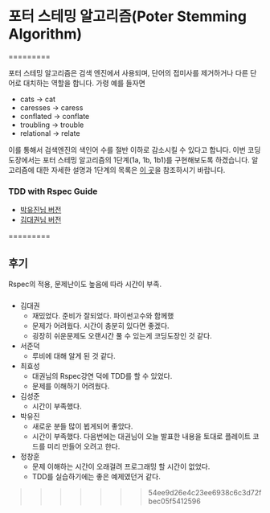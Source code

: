 # 포터 스테밍 알고리즘(Poter Stemming Algorithm)
=========

포터 스테밍 알고리즘은 검색 엔진에서 사용되며, 단어의 접미사를 제거하거나 다른 단어로 대치하는 역할을 합니다. 가령 예를 들자면

* cats → cat
* caresses → caress
* conflated → conflate
* troubling → trouble
* relational → relate

이를 통해서 검색엔진의 색인어 수를 절반 이하로 감소시킬 수 있다고 합니다.
이번 코딩도장에서는 포터 스테밍 알고리즘의 1단계(1a, 1b, 1b1)를 구현해보도록 하겠습니다. 알고리즘에 대한 자세한 설명과 1단계의 목록은 [이 곳](http://sokum.tistory.com/25)을 참조하시기 바랍니다.

### TDD with Rspec Guide
 * [박유진님 버전](https://github.com/parkeugene/playground)
 * [김대권님 버전](https://github.com/nacyot/my_awesome_ruby_project)

=========
## 후기

Rspec의 적용, 문제난이도 높음에 따라 시간이 부족.

### 
 * 김대권
	* 재밌었다. 준비가 잘되었다. 파이썬고수와 함께했
	* 문제가 어려웠다. 시간이 충분히 있다면 좋겠다.
	* 굉장히 쉬운문제도 오랜시간 풀 수 있는게 코딩도장인 것 같다.
 * 서준덕
 	* 루비에 대해 알게 된 것 같다.
 * 최효성
 	* 대권님의 Rspec강연 덕에 TDD를 할 수 있었다.
 	* 문제를 이해하기 어려웠다.
 * 김성준
 	* 시간이 부족했다.
 * 박유진
 	* 새로운 분들 많이 뵙게되어 좋았다.
 	* 시간이 부족했다. 다음번에는 대권님이 오늘 발표한 내용을 토대로 플레이트 코드를 미리 만들어 오려고 한다.
 * 정창훈
 	* 문제 이해하는 시간이 오래걸려 프로그래밍 할 시간이 없었다.
 	* TDD를 실습하기에는 좋은 예제였던거 같다.
>>>>>>> 54ee9d26e4c23ee6938c6c3d72fbec05f5412596
